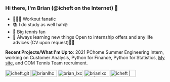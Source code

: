 ### Hi there, I'm Brian (@icheft on the Internet) 🌴

+ 🏋🏾‍♂️ Workout fanatic
+ 📚 I do study as well hah🤓
+ 🎾 Big tennis fan
+ 🌱 Always learning new things
Open to internship offers and any life advices (CV upon request)🙌🏾

**Recent Projects/What I'm Up to**: 2021 PChome Summer Engineering Intern, working on Customer Analysis, Python for Finance, Python for Statistics, [My site](https://icheft.github.io), and COM Tennis Team recruiment.


[<img align="left" alt="icheft.github.io" width="80px" height="22px" src="https://img.shields.io/badge/website-000000?style=for-the-badge&logo=About.me&logoColor=white" />][website]
[<img align="left" alt="brianlhchen | LinkedIn" width="80px" height="22px" src="https://img.shields.io/badge/LinkedIn-0077B5?style=for-the-badge&logo=linkedin&logoColor=white" />][linkedin]
[<img align="left" alt="brian_lxchen | Instagram" width="80px" height="22px" src="https://img.shields.io/badge/Instagram-E4405F?style=for-the-badge&logo=instagram&logoColor=white" />][instagram]
[<img align="left" alt="brianlxchen | Facebook" width="80px" height="22px"  src="https://img.shields.io/badge/Facebook-1877F2?style=for-the-badge&logo=facebook&logoColor=white" />][facebook]
[<img align="left" alt="icheft | GitHub" width="80px" height="22px" src="https://img.shields.io/badge/GitHub-100000?style=for-the-badge&logo=github&logoColor=white" />][github]


[website]: https://icheft.github.io/
[instagram]: https://instagram.com/brian_lxchen
[linkedin]: https://linkedin.com/in/brianlhchen
[facebook]: https://www.facebook.com/brianlxchen
[github]: https://www.github.com/icheft
